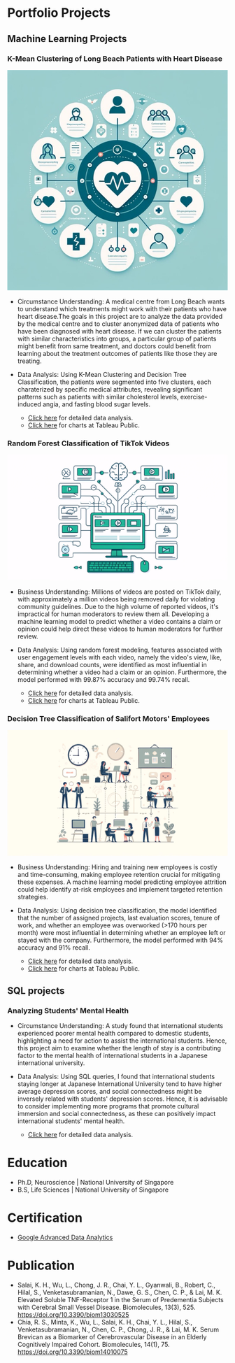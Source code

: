 # Portfolio Projects
## Machine Learning Projects
### K-Mean Clustering of Long Beach Patients with Heart Disease
![Heart_Disease](assets/Heart_Diseases_Medium.jpeg)
* Circumstance Understanding: A medical centre from Long Beach wants to understand which treatments might work with their patients who have heart disease.The goals in this project are to analyze the data provided by the medical centre and to cluster anonymized data of patients who have been diagnosed with heart disease. If we can cluster the patients with similar characteristics into groups, a particular group of patients might benefit from same treatment, and doctors could benefit from learning about the treatment outcomes of patients like those they are treating.

* Data Analysis: Using K-Mean Clustering and Decision Tree Classification, the patients were segmented into five clusters, each charaterized by specific medical attributes, revealing significant patterns such as patients with similar cholesterol levels, exercise-induced angia, and fasting blood sugar levels.
  
  * [Click here](https://github.com/salaikht9228/Patients-Segmentation-Portfolio-Project) for detailed data analysis.
  * [Click here](https://public.tableau.com/shared/9XTDPY7B3?:display_count=n&:origin=viz_share_link) for charts at Tableau Public. 

### Random Forest Classification of TikTok Videos
![TikTok_diagram](assets/TikTok.jpeg)
* Business Understanding: Millions of videos are posted on TikTok daily, with approximately a million videos being removed daily for violating community guidelines. Due to the high volume of reported videos, it's impractical for human moderators to review them all. Developing a machine learning model to predict whether a video contains a claim or opinion could help direct these videos to human moderators for further review.

* Data Analysis: Using random forest modeling, features associated with user engagement levels with each video, namely the video's view, like, share, and download counts, were identified as most influential in determining whether a video had a claim or an opinion. Furthermore, the model performed with 99.87% accuracy and 99.74% recall.

  * [Click here](https://github.com/salaikht9228/TikTok-Portfolio-Project) for detailed data analysis.
  * [Click here](https://public.tableau.com/views/TikTokPortfolioProject_17152345366470/Story1?:language=en-US&:sid=&:display_count=n&:origin=viz_share_link) for charts at Tableau Public.

### Decision Tree Classification of Salifort Motors' Employees
![slifort_diagram](assets/Salifort.jpeg)
* Business Understanding: Hiring and training new employees is costly and time-consuming, making employee retention crucial for mitigating these expenses. A machine learning model predicting employee attrition could help identify at-risk employees and implement targeted retention strategies.

* Data Analysis: Using decision tree classification, the model identified that the number of assigned projects, last evaluation scores, tenure of work, and whether an employee was overworked (>170 hours per month) were most influential in determining whether an employee left or stayed with the company. Furthermore, the model performed with 94% accuracy and 91% recall.

  * [Click here](https://github.com/salaikht9228/Salifort-Motors-Portfolio-Project) for detailed data analysis.
  * [Click here](https://public.tableau.com/views/SalifortMotorsPortfolioProject/Story1?:language=en-US&:sid=&:display_count=n&:origin=viz_share_link) for charts at Tableau Public.

## SQL projects
### Analyzing Students' Mental Health
* Circumstance Understanding: A study found that international students experienced poorer mental health compared to domestic students, highlighting a need for action to assist the international students. Hence, this project aim to examine whether the length of stay is a contributing factor to the mental health of international students in a Japanese international university.
* Data Analysis: Using SQL queries, I found that international students staying longer at Japanese International University tend to have higher average depression scores, and social connectedness might be inversely related with students' depression scores. Hence, it is advisable to consider implementing more programs that promote cultural immersion and social connectedness, as these can positively impact international students' mental health.

  * [Click here](https://github.com/salaikht9228/SQL-Students-Mental-Health/tree/main) for detailed data analysis.

# Education
* Ph.D, Neuroscience | National University of Singapore
* B.S, Life Sciences | National University of Singapore

# Certification
* [Google Advanced Data Analytics](https://coursera.org/share/dca75852e2ff206abd628653e1cf891c)

# Publication
* Salai, K. H., Wu, L., Chong, J. R., Chai, Y. L., Gyanwali, B., Robert, C., Hilal, S., Venketasubramanian, N., Dawe, G. S., Chen, C. P., & Lai, M. K. Elevated Soluble TNF-Receptor 1 in the Serum of Predementia Subjects with Cerebral Small Vessel Disease. Biomolecules, 13(3), 525. https://doi.org/10.3390/biom13030525
* Chia, R. S., Minta, K., Wu, L., Salai, K. H., Chai, Y. L., Hilal, S., Venketasubramanian, N., Chen, C. P., Chong, J. R., & Lai, M. K. Serum Brevican as a Biomarker of Cerebrovascular Disease in an Elderly Cognitively Impaired Cohort. Biomolecules, 14(1), 75. https://doi.org/10.3390/biom14010075
